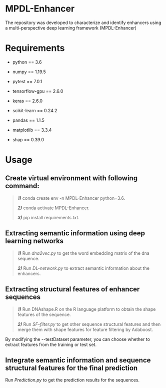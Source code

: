 # MPDL-Enhancer
The repository was developed to characterize and identify enhancers using a multi-perspective deep learning framework (MPDL-Enhancer) 

# Requirements
- python == 3.6

- numpy == 1.19.5

- pytest == 7.0.1

- tensorflow-gpu == 2.6.0

- keras == 2.6.0

- scikit-learn == 0.24.2

- pandas == 1.1.5

- matplotlib == 3.3.4

- shap == 0.39.0

# Usage 

## Create virtual environment with following command: 

>***1)*** conda create env -n MPDL-Enhancer python=3.6.
>
>***2)*** conda activate MPDL-Enhancer.
>
>***3)*** pip install requirements.txt.

## Extracting semantic information using deep learning networks 

>***1)*** Run *dna2vec.py* to get the word embedding matrix of the dna sequence.
>
>***2)*** Run *DL-network.py* to extract semantic information about the enhancers. 

## Extracting structural features of enhancer sequences 

>***1)*** Run DNAshape.R on the R language platform to obtain the shape features of the sequence.
>
>***2)*** Run *SF-filter.py* to get other sequence structural features and then merge them with shape features for feature filtering by Adaboost.

By modifying the --testDataset parameter, you can choose whether to extract features from the training or test set.

## Integrate semantic information and sequence structural features for the final prediction

Run *Prediction.py* to get the prediction results for the sequences.




